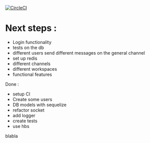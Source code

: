 [![CircleCI](https://circleci.com/gh/enima2684/slack-clone.svg?style=svg)](https://circleci.com/gh/enima2684/slack-clone)

# Next steps :

- Login functionality
- tests on the db
- different users send different messages on the general channel
- set up redis
- different channels
- different workspaces
- functional features

Done :
- setup CI
- Create some users
- DB models with sequelize
- refactor socket
- add logger
- create tests
- use hbs

blabla